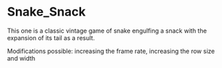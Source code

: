# Snake_Snack

This one is a classic vintage game of snake engulfing a snack with the expansion of its tail as a result.

Modifications possible: increasing the frame rate, increasing the row size and width

